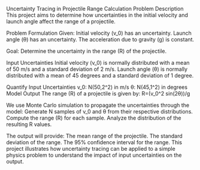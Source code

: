 Uncertainty Tracing in Projectile Range Calculation
Problem Description
This project aims to determine how uncertainties in the initial velocity and launch angle affect the range of a projectile.

Problem Formulation
Given:
	Initial velocity (v_0) has an uncertainty.
	Launch angle (θ) has an uncertainty.
	The acceleration due to gravity (g) is constant.
 
Goal: Determine the uncertainty in the range (R) of the projectile.

 Input Uncertainties
	Initial velocity (v_0) is normally distributed with a mean of 50 m/s and a standard deviation of 2 m/s.
	Launch angle (θ) is normally distributed with a mean of 45 degrees and a standard deviation of 1 degree.
 
Quantify Input Uncertainties
	v_0: N(50,2^2) in m/s
	θ:   N(45,1^2) in degrees
Model Output
The range (R) of a projectile is given by:
R=(v_0^2 sin⁡(2θ))/g

We use Monte Carlo simulation to propagate the uncertainties through the model:
	Generate N samples of v_0 and θ from their respective distributions.
	Compute the range (R) for each sample.
	Analyze the distribution of the resulting R values.
 
The output will provide:
	The mean range of the projectile.
	The standard deviation of the range.
	The 95% confidence interval for the range.
This project illustrates how uncertainty tracing can be applied to a simple physics problem to understand the impact of input uncertainties on the output.

